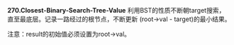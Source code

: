 **270.Closest-Binary-Search-Tree-Value**
利用BST的性质不断朝target搜索，直至最底层。记录一路经过的根节点，不断更新 (root->val - target)的最小结果。

注意：result的初始值必须设置为root->val。
